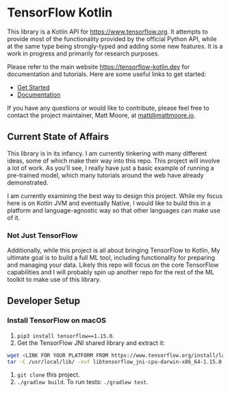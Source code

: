 # TensorFlow Kotlin

This library is a Kotlin API for https://www.tensorflow.org. It attempts to provide most of the functionality provided by the official Python API, while at the same type being strongly-typed and adding some new features. It is a work in progress and primarily for research purposes.

Please refer to the main website https://tensorflow-kotlin.dev for documentation and tutorials. Here are some useful links to get started:

- [Get Started](https://tensorflow-kotlin.dev/get-started)
- [Documentation](https://tensorflow-kotlin.dev/docs)

If you have any questions or would like to contribute, please feel free to contact the project maintainer, Matt Moore, at matt@mattmoore.io.

## Current State of Affairs

This library is in its infancy. I am currently tinkering with many different ideas, some of which make their way into this repo. This project will involve a lot of work. As you'll see, I really have just a basic example of running a pre-trained model, which many tutorials around the web have already demonstrated.

I am currently examining the best way to design this project. While my focus here is on Kotlin JVM and eventually Native, I would like to build this in a platform and language-agnostic way so that other languages can make use of it.

### Not Just TensorFlow

Additionally, while this project is all about bringing TensorFlow to Kotlin, My ultimate goal is to build a full ML tool, including functionality for preparing and managing your data. Likely this repo will focus on the core TensorFlow capabilities and I will probably spin up another repo for the rest of the ML toolkit to make use of this library.

## Developer Setup

### Install TensorFlow on macOS

1. `pip3 install tensorflow==1.15.0`.
1. Get the TensorFlow JNI shared library and extract it:
```bash
wget <LINK FOR YOUR PLATFORM FROM https://www.tensorflow.org/install/lang_java>
tar -C /usr/local/lib/ -xvf libtensorflow_jni-cpu-darwin-x86_64-1.15.0.tar.gz
```
1. `git clone` this project.
1. `./gradlew build`. To run tests: `./gradlew test`.

